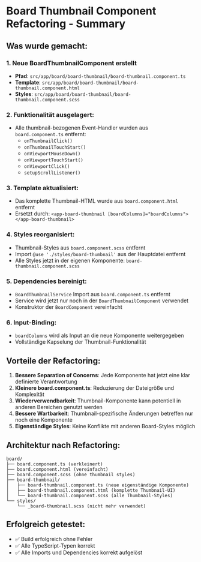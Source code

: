 # Board Thumbnail Component Refactoring - Summary

## Was wurde gemacht:

### 1. Neue BoardThumbnailComponent erstellt
- **Pfad**: `src/app/board/board-thumbnail/board-thumbnail.component.ts`
- **Template**: `src/app/board/board-thumbnail/board-thumbnail.component.html`
- **Styles**: `src/app/board/board-thumbnail/board-thumbnail.component.scss`

### 2. Funktionalität ausgelagert:
- Alle thumbnail-bezogenen Event-Handler wurden aus `board.component.ts` entfernt:
  - `onThumbnailClick()`
  - `onThumbnailTouchStart()`
  - `onViewportMouseDown()`
  - `onViewportTouchStart()`
  - `onViewportClick()`
  - `setupScrollListener()`

### 3. Template aktualisiert:
- Das komplette Thumbnail-HTML wurde aus `board.component.html` entfernt
- Ersetzt durch: `<app-board-thumbnail [boardColumns]="boardColumns"></app-board-thumbnail>`

### 4. Styles reorganisiert:
- Thumbnail-Styles aus `board.component.scss` entfernt
- Import `@use './styles/board-thumbnail'` aus der Hauptdatei entfernt
- Alle Styles jetzt in der eigenen Komponente: `board-thumbnail.component.scss`

### 5. Dependencies bereinigt:
- `BoardThumbnailService` Import aus `board.component.ts` entfernt
- Service wird jetzt nur noch in der `BoardThumbnailComponent` verwendet
- Konstruktor der `BoardComponent` vereinfacht

### 6. Input-Binding:
- `boardColumns` wird als Input an die neue Komponente weitergegeben
- Vollständige Kapselung der Thumbnail-Funktionalität

## Vorteile der Refactoring:

1. **Bessere Separation of Concerns**: Jede Komponente hat jetzt eine klar definierte Verantwortung
2. **Kleinere board.component.ts**: Reduzierung der Dateigröße und Komplexität
3. **Wiederverwendbarkeit**: Thumbnail-Komponente kann potentiell in anderen Bereichen genutzt werden
4. **Bessere Wartbarkeit**: Thumbnail-spezifische Änderungen betreffen nur noch eine Komponente
5. **Eigenständige Styles**: Keine Konflikte mit anderen Board-Styles möglich

## Architektur nach Refactoring:

```
board/
├── board.component.ts (verkleinert)
├── board.component.html (vereinfacht)
├── board.component.scss (ohne thumbnail styles)
├── board-thumbnail/
│   ├── board-thumbnail.component.ts (neue eigenständige Komponente)
│   ├── board-thumbnail.component.html (komplette Thumbnail-UI)
│   └── board-thumbnail.component.scss (alle Thumbnail-Styles)
└── styles/
    └── _board-thumbnail.scss (nicht mehr verwendet)
```

## Erfolgreich getestet:
- ✅ Build erfolgreich ohne Fehler
- ✅ Alle TypeScript-Typen korrekt
- ✅ Alle Imports und Dependencies korrekt aufgelöst
